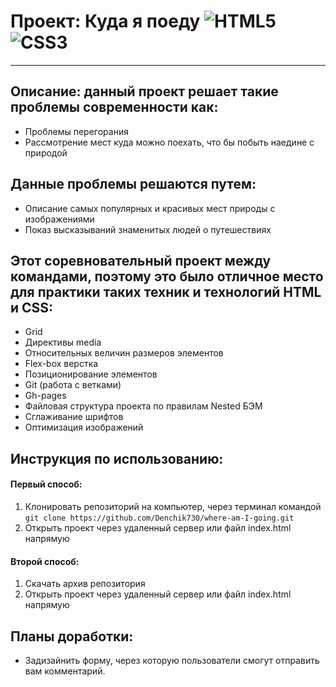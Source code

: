 # Проект: Куда я поеду ![HTML5](https://img.shields.io/badge/html5-%23E34F26.svg?style=for-the-badge&logo=html5&logoColor=white) ![CSS3](https://img.shields.io/badge/css3-%231572B6.svg?style=for-the-badge&logo=css3&logoColor=white)

---

## Описание: данный проект решает такие проблемы современности как:

- Проблемы перегорания
- Рассмотрение мест куда можно поехать, что бы побыть наедине с природой

## Данные проблемы решаются путем:

- Описание самых популярных и красивых мест природы с изображениями
- Показ высказываний знаменитых людей о путешествиях

## Этот соревновательный проект между командами, поэтому это было отличное место для практики таких техник и технологий HTML и CSS:

- Grid
- Директивы media
- Относительных величин размеров элементов
- Flex-box верстка
- Позиционирование элементов
- Git (работа с ветками)
- Gh-pages
- Файловая структура проекта по правилам Nested БЭМ
- Сглаживание шрифтов
- Оптимизация изображений

## Инструкция по использованию:

#### Первый способ:

1. Клонировать репозиторий на компьютер, через терминал командой `git clone https://github.com/Denchik730/where-am-I-going.git`
2. Открыть проект через удаленный сервер или файл index.html напрямую

#### Второй способ:

1. Скачать архив репозитория
2. Открыть проект через удаленный сервер или файл index.html напрямую

## Планы доработки:

- Задизайнить форму, через которую пользователи смогут отправить вам комментарий.

